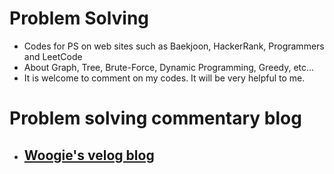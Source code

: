 # Problem Solving

* Codes for PS on web sites such as Baekjoon, HackerRank, Programmers and LeetCode
* About Graph, Tree, Brute-Force, Dynamic Programming, Greedy, etc...
* It is welcome to comment on my codes. It will be very helpful to me.

# Problem solving commentary blog
* ## [Woogie's velog blog](https://velog.io/@kkoma2623)
